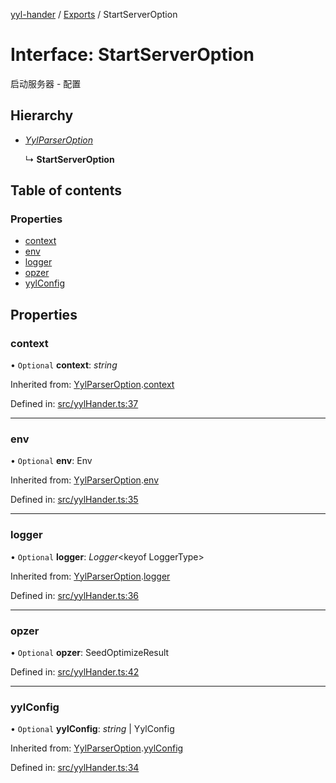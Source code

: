 [yyl-hander](../README.md) / [Exports](../modules.md) / StartServerOption

# Interface: StartServerOption

启动服务器 - 配置

## Hierarchy

- [*YylParserOption*](yylparseroption.md)

  ↳ **StartServerOption**

## Table of contents

### Properties

- [context](startserveroption.md#context)
- [env](startserveroption.md#env)
- [logger](startserveroption.md#logger)
- [opzer](startserveroption.md#opzer)
- [yylConfig](startserveroption.md#yylconfig)

## Properties

### context

• `Optional` **context**: *string*

Inherited from: [YylParserOption](yylparseroption.md).[context](yylparseroption.md#context)

Defined in: [src/yylHander.ts:37](https://github.com/yyl-team/yyl-hander/blob/7fb2734/src/yylHander.ts#L37)

___

### env

• `Optional` **env**: Env

Inherited from: [YylParserOption](yylparseroption.md).[env](yylparseroption.md#env)

Defined in: [src/yylHander.ts:35](https://github.com/yyl-team/yyl-hander/blob/7fb2734/src/yylHander.ts#L35)

___

### logger

• `Optional` **logger**: *Logger*<keyof LoggerType\>

Inherited from: [YylParserOption](yylparseroption.md).[logger](yylparseroption.md#logger)

Defined in: [src/yylHander.ts:36](https://github.com/yyl-team/yyl-hander/blob/7fb2734/src/yylHander.ts#L36)

___

### opzer

• `Optional` **opzer**: SeedOptimizeResult

Defined in: [src/yylHander.ts:42](https://github.com/yyl-team/yyl-hander/blob/7fb2734/src/yylHander.ts#L42)

___

### yylConfig

• `Optional` **yylConfig**: *string* \| YylConfig

Inherited from: [YylParserOption](yylparseroption.md).[yylConfig](yylparseroption.md#yylconfig)

Defined in: [src/yylHander.ts:34](https://github.com/yyl-team/yyl-hander/blob/7fb2734/src/yylHander.ts#L34)
